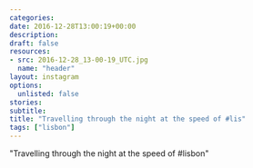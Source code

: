 ```yaml
---
categories:
date: 2016-12-28T13:00:19+00:00
description:
draft: false
resources:
- src: 2016-12-28_13-00-19_UTC.jpg
  name: "header"
layout: instagram
options:
  unlisted: false
stories:
subtitle:
title: "Travelling through the night at the speed of #lis"
tags: ["lisbon"]
---
```


"Travelling through the night at the speed of #lisbon"
